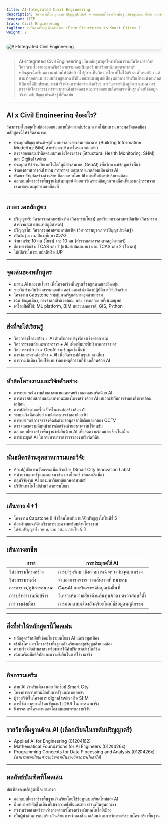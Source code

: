 ```yaml
---
title: AI-Integrated Civil Engineering
description: วิศวกรรมโยธาบูรณาการปัญญาประดิษฐ์ — ออกแบบโครงสร้างพื้นฐานที่ชาญฉลาด ยั่งยืน และขับเคลื่อนด้วยข้อมูล
program: AIEP
track: Civil Engineering
tagline: จากโครงสร้างสู่เมืองอัจฉริยะ (From Structures to Smart Cities.)
weight: 2
---
```


<img src="../../../../img/banners/civil-hero.png" alt="AI-Integrated Civil Engineering" style="max-width: 100%; height: auto; margin: 0 0 2rem 0; border-radius: 1rem; box-shadow: 0 6px 12px rgba(0,0,0,0.1); display: block;" />

> AI-Integrated Civil Engineering เป็นหลักสูตรยุคใหม่ พัฒนาร่วมกันโดยภาควิชาวิศวกรรมโยธาและภาควิชาวิศวกรรมคอมพิวเตอร์ มหาวิทยาลัยเกษตรศาสตร์  
> หลักสูตรนี้เตรียมความพร้อมให้นิสิตก้าวไปสู่การเป็นวิศวกรโยธาที่ไม่ได้สร้างแค่โครงสร้าง แต่สามารถออกแบบระบบที่ชาญฉลาด ยั่งยืน และเน้นมนุษย์เป็นศูนย์กลางสำหรับเมืองแห่งอนาคต 
> นิสิตจะได้ฝึกประสบการณ์จริงด้านการก่อสร้างอัจฉริยะ การวิเคราะห์เชิงภูมิสารสนเทศ การตรวจวัดโครงสร้าง การพยากรณ์สิ่งแวดล้อม  และการออกแบบโครงสร้างพื้นฐานโดยใช้ข้อมูลจริงร่วมกับปัญญาประดิษฐ์ที่ทันสมัย  

---

##  AI x Civil Engineering คืออะไร?
วิศวกรรมโยธายุคใหม่ต้องออกแบบภายใต้ความซับซ้อน ความไม่แน่นอน และพลวัตของเมือง  
หลักสูตรนี้ให้นิสิตสามารถ:

- ประยุกต์ปัญญาประดิษฐ์กับแบบจำลองสารสนเทศอาคาร (Building Information Modeling: BIM) สำหรับการบริหารโครงการก่อสร้าง  
- ตรวจสอบและเฝ้าติดตามสภาพเชิงโครงสร้าง (Structural Health Monitoring: SHM) และ Digital twins  
- ประยุกต์ AI ร่วมกับเทคโนโลยีภูมิสารสนเทศ (GeoAI) เพื่อวิเคราะห์ข้อมูลเชิงพื้นที่  
- จำลองสถานการณ์น้ำท่วม การจราจร และสภาพแวดล้อมเมืองด้วย AI  
- พัฒนา วัสดุก่อสร้างอัจฉริยะ ที่ออกแบบโดย AI และเป็นมิตรกับสิ่งแวดล้อม  
- ออกแบบโครงสร้างพื้นฐานที่เน้นมนุษย์ ด้วยการวิเคราะห์ข้อมูลการเคลื่อนที่และพฤติกรรมจากเซนเซอร์และอุปกรณ์เคลื่อนที่  

---

##  ภาพรวมหลักสูตร
-  ปริญญาตรี: วิศวกรรมศาสตรบัณฑิต (วิศวกรรมโยธา) และวิศวกรรมศาสตรบัณฑิต (วิศวกรรมสำรวจและสารสนเทศภูมิศาสตร์)  
-  ปริญญาโท: วิศวกรรมศาสตรมหาบัณฑิต (วิศวกรรมบูรณาการปัญญาประดิษฐ์)  
-  เปิดรับรุ่นแรก: ปีการศึกษา 2570  
-  จำนวนรับ: 10 คน (โยธา) และ 10 คน (สำรวจและสารสนเทศภูมิศาสตร์)  
-  ช่องทางรับเข้า: TCAS รอบ 1 (แฟ้มสะสมผลงาน) และ TCAS รอบ 2 (โควตา)  
-  ไม่เปิดรับในระบบปกติหรือ IUP  

---

##  จุดเด่นของหลักสูตร
- ผสาน AI และงานโยธา เพื่อโครงสร้างพื้นฐานที่ชาญฉลาดและยืดหยุ่น  
- รายวิชาร่วมกับวิศวกรรมคอมพิวเตอร์ และเข้าถึงห้องปฏิบัติการวิจัยอัจฉริยะ  
- โครงงาน Capstone ร่วมกับภาครัฐและภาคอุตสาหกรรม  
- เน้น ข้อมูลเมือง, การจำลองสิ่งแวดล้อม, และ การออกแบบที่เน้นมนุษย์  
- เครื่องมือที่ใช้: ML platform, BIM บนระบบคลาวด์, GIS, Python  

---

##  สิ่งที่จะได้เรียนรู้
- วิศวกรรมโครงสร้าง + AI สำหรับการบำรุงรักษาเชิงคาดการณ์  
- วิศวกรรมขนส่งและการจราจร + AI เพื่อเพิ่มประสิทธิภาพการจราจร  
- วิศวกรรมสำรวจ + GeoAI จากข้อมูลเชิงพื้นที่  
- การจัดการงานก่อสร้าง + AI เพื่อวิเคราะห์ต้นทุน/เวลาเสี่ยง  
- การวางผังเมือง โดยใช้แบบจำลองพฤติกรรมที่ขับเคลื่อนด้วย AI  

---

##  หัวข้อโครงงานและวิจัยตัวอย่าง
- การพยากรณ์ความล้าของสะพานและรอยร้าวของคอนกรีตด้วย AI  
- การตรวจสอบสภาพและสมรรถนะของโครงสร้างด้วย AI ผนวกเข้ากับการจำลองสิ่งแวดล้อมเสมือน  
- การเฝ้าติดตามเครื่องจักรในงานก่อสร้างด้วย AI  
- ระบบแจ้งเตือนภัยล่วงหน้าและการจำลองด้วย AI  
- การพยากรณ์การจราจรติดขัดด้วยข้อมูลจากมือถือและกล้อง CCTV  
- ตรวจสอบความคืบหน้าการก่อสร้างด้วยอากาศยานไร้คนขับ  
- ออกแบบโครงสร้างพื้นฐานที่ยั่งยืนด้วย AI เพื่อลดความร้อนและเสียงในเมือง  
- การประยุกต์ AI ในกระบวนการสำรวจของงานรังวัดที่ดิน  

---

##  พันธมิตรด้านอุตสาหกรรมและวิจัย
- ห้องปฏิบัติการนวัตกรรมเมืองอัจฉริยะ (Smart City Innovation Labs)  
- หน่วยงานภาครัฐและเอกชน เช่น กรมโยธาธิการและผังเมือง  
- กลุ่มวิจัยด้าน AI ของมหาวิทยาลัยเกษตรศาสตร์  
- บริษัทเทคโนโลยีด้านวิศวกรรมโยธา  

---

##  เส้นทาง 4+1
- โครงงาน Capstone ปี 4 เชื่อมโยงกับงานวิจัยปริญญาโทในปีที่ 5  
- ต้องผ่านเกณฑ์ด้านวิชาการและความพร้อมด้านโครงงาน  
- ได้รับปริญญาทั้ง วศ.บ. และ วศ.ม. ภายใน 5 ปี  

---

##  เส้นทางอาชีพ
| สาขา                 | การประยุกต์ใช้ AI |
|-----------------------|---------------------|
| วิศวกรรมโครงสร้าง   | การบำรุงรักษาเชิงคาดการณ์ ตรวจจับจุดบกพร่อง |
| วิศวกรรมขนส่ง       | จำลองการจราจร วางเส้นทางที่เหมาะสม |
| การสำรวจ/ภูมิสารสนเทศ | GeoAI และวิเคราะห์ข้อมูลเชิงพื้นที่ |
| การบริหารงานก่อสร้าง | วิเคราะห์ความเสี่ยงด้านต้นทุน/เวลา ตรวจสอบที่ตั้ง |
| การวางผังเมือง       | การออกแบบเมืองอัจฉริยะโดยใช้ข้อมูลพฤติกรรม |

---

##  สิ่งที่ทำให้หลักสูตรนี้โดดเด่น
- หลักสูตรล้ำสมัยที่เชื่อมโยงระบบโยธา AI และข้อมูลเมือง  
- เข้าถึงโครงการโครงสร้างพื้นฐานอัจฉริยะและชุดข้อมูลสิ่งแวดล้อม  
- ความร่วมมือข้ามสาขา พร้อมการให้คำปรึกษาอย่างใกล้ชิด  
- เน้นเครื่องมือดิจิทัลและความยั่งยืนในการใช้งานจริง  

---

##  กิจกรรมเสริม
- ค่าย AI สำหรับเมือง และเวิร์กช็อป Smart City  
- โครงการความร่วมมือกับภาครัฐและภาคเอกชน  
- ผู้ช่วยวิจัยในโครงการ digital twin หรือ SHM  
- การใช้อากาศยานไร้คนขับและ LiDAR ในภาคสนามจริง  
- นิทรรศการโครงงานและโอกาสเผยแพร่ผลงานวิจัย  

---

##  รายวิชาพื้นฐานด้าน AI (เลือกเรียนในระดับปริญญาตรี)
- Applied AI for Engineering (01204162)  
- Mathematical Foundations for AI Engineers (0120426x)  
- Programming Concepts for Data Processing and Analysis (0120426x)  
*(สามารถขอเทียบเท่ารายวิชาภายในของวิศวกรรมโยธาได้)*  

---

##  ผลลัพธ์บัณฑิตที่โดดเด่น
บัณฑิตของหลักสูตรนี้จะสามารถ:
- ออกแบบโครงสร้างพื้นฐานอัจฉริยะโดยใช้ข้อมูลแบบเรียลไทม์และ AI  
- มีบทบาทสำคัญในเมืองที่เน้นความยั่งยืนและประชาชนเป็นศูนย์กลาง  
- ทำงานข้ามศาสตร์ระหว่างกลศาสตร์โครงสร้างกับเทคโนโลยีเมือง  
- เป็นผู้นำด้านการก่อสร้างอัจฉริยะ การจำลองสิ่งแวดล้อม และการวิเคราะห์ระบบโครงสร้างพื้นฐาน  
